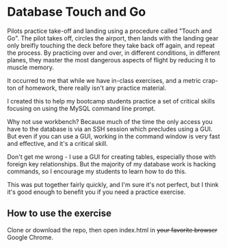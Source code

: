 # Database Touch and Go

Pilots practice take-off and landing using a procedure called "Touch and Go".  The pilot takes off, circles the airport, then lands with the landing gear only breifly touching the deck before they take back off again, and repeat the process.  By practicing over and over, in different conditions, in different planes, they master the most dangerous aspects of flight by reducing it to muscle memory.

It occurred to me that while we have in-class exercises, and a metric crap-ton of homework, there really isn't any practice material.

I created this to help my bootcamp students practice a set of critical skills focusing on using the MySQL command line prompt.

Why not use workbench?  Because much of the time the only access you have to the database is via an SSH session which precludes using a GUI.  But even if you can use a GUI, working in the command window is very fast and effective, and it's a critical skill.

Don't get me wrong - I use a GUI for creating tables, especially those with foreign key relationships.  But the majority of my database work is hacking commands, so I encourage my students to learn how to do this.

This was put together fairly quickly, and I'm sure it's not perfect, but I think it's good enough to benefit you if you need a practice exercise.

## How to use the exercise

Clone or download the repo, then open index.html in ~~your favorite browser~~ Google Chrome.